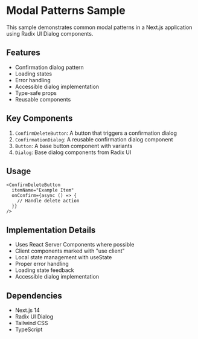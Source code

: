 # Modal Patterns Sample

This sample demonstrates common modal patterns in a Next.js application using Radix UI Dialog components.

## Features

- Confirmation dialog pattern
- Loading states
- Error handling
- Accessible dialog implementation
- Type-safe props
- Reusable components

## Key Components

1. `ConfirmDeleteButton`: A button that triggers a confirmation dialog
2. `ConfirmationDialog`: A reusable confirmation dialog component
3. `Button`: A base button component with variants
4. `Dialog`: Base dialog components from Radix UI

## Usage

```tsx
<ConfirmDeleteButton
  itemName="Example Item"
  onConfirm={async () => {
    // Handle delete action
  }}
/>
```

## Implementation Details

- Uses React Server Components where possible
- Client components marked with "use client"
- Local state management with useState
- Proper error handling
- Loading state feedback
- Accessible dialog implementation

## Dependencies

- Next.js 14
- Radix UI Dialog
- Tailwind CSS
- TypeScript 